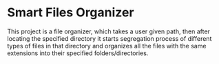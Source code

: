 # Smart Files Organizer

This project is a file organizer, which takes a user given path, then after locating the specified directory it starts segregation process of different types of files
in that directory and organizes all the files with the same extensions into their specified folders/directories.
